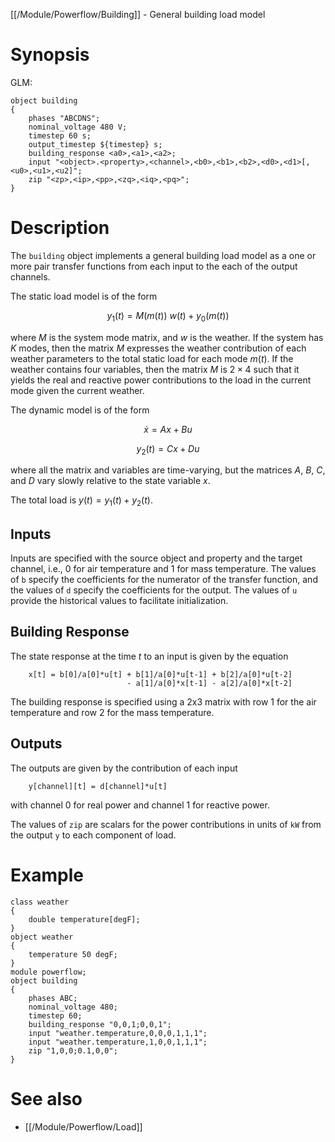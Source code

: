 [[/Module/Powerflow/Building]] - General building load model

# Synopsis

GLM:

~~~
object building
{
    phases "ABCDNS";
    nominal_voltage 480 V;
    timestep 60 s;
    output_timestep ${timestep} s;
    building_response <a0>,<a1>,<a2>;
    input "<object>.<property>,<channel>,<b0>,<b1>,<b2>,<d0>,<d1>[,<u0>,<u1>,<u2]";
    zip "<zp>,<ip>,<pp>,<zq>,<iq>,<pq>";
}
~~~

# Description

The `building` object implements a general building load model as a one or
more pair transfer functions from each input to the each of the output channels.

The static load model is of the form

$$
    y_1(t) = M(m(t)) ~ w(t) + y_0(m(t))
$$

where $M$ is the system mode matrix, and $w$ is the weather. If the system has
$K$ modes, then the matrix $M$ expresses the weather contribution of each
weather parameters to the total static load for each mode $m(t)$. If the
weather contains four variables, then the matrix $M$ is $2\times4$ such that it
yields the real and reactive power contributions to the load in the current
mode given the current weather.

The dynamic model is of the form

$$
    \dot x = A x + B u
$$

$$
    y_2(t) = C x + D u
$$

where all the matrix and variables are time-varying, but the matrices $A$, $B$,
$C$, and $D$ vary slowly relative to the state variable $x$.

The total load is $y(t) = y_1(t) + y_2(t)$.

## Inputs

Inputs are specified with the source object and property and the target channel, 
i.e., 0 for air temperature and 1 for mass temperature.  The values of `b` specify
the coefficients for the numerator of the transfer function, and the values of `d`
specify the coefficients for the output.  The values of `u` provide the historical
values to facilitate initialization.

## Building Response

The state response at the time $t$ to an input is given by the equation

~~~
    x[t] = b[0]/a[0]*u[t] + b[1]/a[0]*u[t-1] + b[2]/a[0]*u[t-2] 
                          - a[1]/a[0]*x[t-1] - a[2]/a[0]*x[t-2]
~~~

The building response is specified using a 2x3 matrix with row 1 for the air
temperature and row 2 for the mass temperature.

## Outputs

The outputs are given by the contribution of each input

~~~
    y[channel][t] = d[channel]*u[t]
~~~

with channel 0 for real power and channel 1 for reactive power. 

The values of `zip` are scalars for the power contributions in units of `kW`
from the output `y` to each component of load.

# Example

~~~
class weather
{
    double temperature[degF];
}
object weather
{
    temperature 50 degF;
}
module powerflow;
object building
{
    phases ABC;
    nominal_voltage 480;
    timestep 60;
    building_response "0,0,1;0,0,1";
    input "weather.temperature,0,0,0,1,1,1";
    input "weather.temperature,1,0,0,1,1,1";
    zip "1,0,0;0.1,0,0";
}
~~~

# See also

* [[/Module/Powerflow/Load]]

